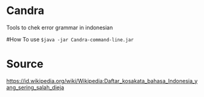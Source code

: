 # Candra
Tools to chek error grammar in indonesian

#How To use
`$java -jar Candra-command-line.jar`

# Source
https://id.wikipedia.org/wiki/Wikipedia:Daftar_kosakata_bahasa_Indonesia_yang_sering_salah_dieja
